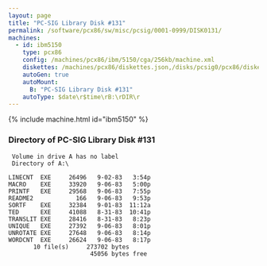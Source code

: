 ```yaml
---
layout: page
title: "PC-SIG Library Disk #131"
permalink: /software/pcx86/sw/misc/pcsig/0001-0999/DISK0131/
machines:
  - id: ibm5150
    type: pcx86
    config: /machines/pcx86/ibm/5150/cga/256kb/machine.xml
    diskettes: /machines/pcx86/diskettes.json,/disks/pcsig0/pcx86/diskettes.json
    autoGen: true
    autoMount:
      B: "PC-SIG Library Disk #131"
    autoType: $date\r$time\rB:\rDIR\r
---
```


{% include machine.html id="ibm5150" %}

### Directory of PC-SIG Library Disk #131

     Volume in drive A has no label
     Directory of A:\

    LINECNT  EXE     26496   9-02-83   3:54p
    MACRO    EXE     33920   9-06-83   5:00p
    PRINTF   EXE     29568   9-06-83   7:55p
    README2            166   9-06-83   9:53p
    SORTF    EXE     32384   9-01-83  11:12a
    TED      EXE     41088   8-31-83  10:41p
    TRANSLIT EXE     28416   8-31-83   8:23p
    UNIQUE   EXE     27392   9-06-83   8:01p
    UNROTATE EXE     27648   9-06-83   8:14p
    WORDCNT  EXE     26624   9-06-83   8:17p
           10 file(s)     273702 bytes
                           45056 bytes free
